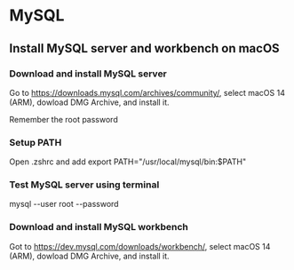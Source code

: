 # MySQL

## Install MySQL server and workbench on macOS

### Download and install MySQL server

Go to https://downloads.mysql.com/archives/community/, select macOS 14 (ARM), dowload DMG Archive, and install it.

Remember the root password

### Setup PATH

Open .zshrc and add export PATH="/usr/local/mysql/bin:$PATH"

### Test MySQL server using terminal

mysql --user root --password

### Download and install MySQL workbench

Got to https://dev.mysql.com/downloads/workbench/, select macOS 14 (ARM), dowload DMG Archive, and install it.






